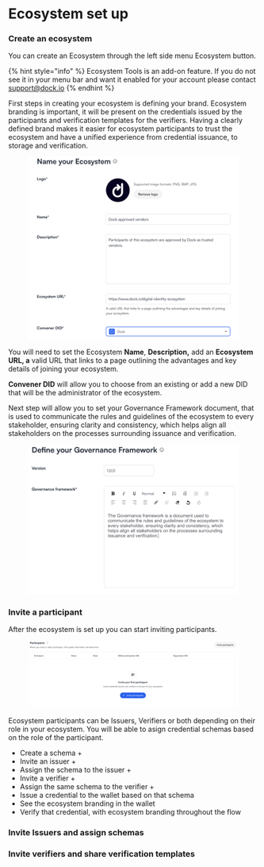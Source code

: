# Ecosystem set up

### Create an ecosystem

You can create an Ecosystem through the left side menu Ecosystem button.

{% hint style="info" %}
Ecosystem Tools is an add-on feature. If you do not see it in your menu bar and want it enabled for your account please contact support@dock.io
{% endhint %}

First steps in creating your ecosystem is defining your brand. Ecosystem branding is important, it will be present on the credentials issued by the participants and verification templates for the verifiers. Having a clearly defined brand makes it easier for ecosystem participants to trust the ecosystem and have a unified experience from credential issuance, to storage and verification.

<figure><img src="../../.gitbook/assets/Screenshot 2024-02-09 at 15.39.50.png" alt=""><figcaption></figcaption></figure>

You will need to set the Ecosystem **Name**, **Description,** add an **Ecosystem URL, a** valid URL that links to a page outlining the advantages and key details of joining your ecosystem.

**Convener DID** will allow you to choose from an existing or add a new DID that will be the administrator of the ecosystem.&#x20;

Next step will allow you to set your Governance Framework document, that is used to communicate the rules and guidelines of the ecosystem to every stakeholder, ensuring clarity and consistency, which helps align all stakeholders on the processes surrounding issuance and verification.

<figure><img src="../../.gitbook/assets/Screenshot 2024-02-09 at 16.30.03.png" alt=""><figcaption></figcaption></figure>

### Invite a participant&#x20;

After the ecosystem is set up you can start inviting participants.

<figure><img src="../../.gitbook/assets/Screenshot 2024-02-09 at 16.41.36.png" alt=""><figcaption></figcaption></figure>

Ecosystem participants can be Issuers, Verifiers or both depending on their role in your ecosystem. You will be able to asign credential schemas based on the role of the participant.



* Create a schema +
* Invite an issuer +
* Assign the schema to the issuer +
* Invite a verifier +
* Assign the same schema to the verifier +
* Issue a credential to the wallet based on that schema
* See the ecosystem branding in the wallet
* Verify that credential, with ecosystem branding throughout the flow

### Invite Issuers and assign schemas

### Invite verifiers and share verification templates
